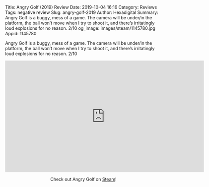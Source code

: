 Title: Angry Golf (2019) Review
Date: 2019-10-04 16:16
Category: Reviews
Tags: negative review
Slug: angry-golf-2019
Author: Hexadigital
Summary: Angry Golf is a buggy, mess of a game. The camera will be under/in the platform, the ball won’t move when I try to shoot it, and there’s irritatingly loud explosions for no reason. 2/10
og_image: images/steam/1145780.jpg
Appid: 1145780

Angry Golf is a buggy, mess of a game. The camera will be under/in the platform, the ball won’t move when I try to shoot it, and there’s irritatingly loud explosions for no reason. 2/10

<center><iframe src="https://www.youtube.com/embed/LPK3Uw5WikM?feature=oembed" allow="accelerometer; autoplay; encrypted-media; gyroscope; picture-in-picture" width="640" height="360" frameborder="0"></iframe>

Check out Angry Golf on [Steam](https://store.steampowered.com/app/1145780/?curator_clanid=34633900)!</center>
